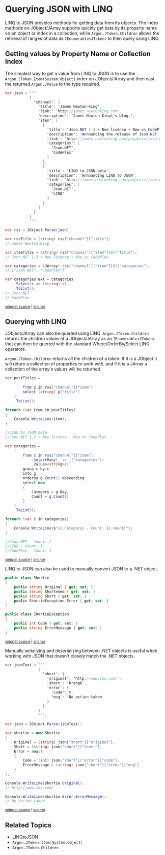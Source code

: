 # Querying JSON with LINQ

LINQ to JSON provides methods for getting data from its objects. The index methods on JObject/JArray supports quickly get data by its property name on an object or index in a collection, while `Argon.JToken.Children` allows the retrieval of ranges of data as `IEnumerable<JToken>` to then query using LINQ.


## Getting values by Property Name or Collection Index

The simplest way to get a value from LINQ to JSON is to use the `Argon.JToken.Item(System.Object)` index on JObject/JArray and then cast the returned `Argon.JValue` to the type required.

<!-- snippet: LinqToJsonSimpleQuerying -->
<a id='snippet-linqtojsonsimplequerying'></a>
```cs
var json = """
           {
             'channel': {
               'title': 'James Newton-King',
               'link': 'http://james.newtonking.com',
               'description': 'James Newton-King\'s blog.',
               'item': [
                 {
                   'title': 'Json.NET 1.3 + New license + Now on CodePlex',
                   'description': 'Announcing the release of Json.NET 1.3, the MIT license and the source on CodePlex',
                   'link': 'http://james.newtonking.com/projects/json-net.aspx',
                   'categories': [
                     'Json.NET',
                     'CodePlex'
                   ]
                 },
                 {
                   'title': 'LINQ to JSON beta',
                   'description': 'Announcing LINQ to JSON',
                   'link': 'http://james.newtonking.com/projects/json-net.aspx',
                   'categories': [
                     'Json.NET',
                     'LINQ'
                   ]
                 }
               ]
             }
           }
           """;

var rss = JObject.Parse(json);

var rssTitle = (string) rss["channel"]["title"];
// James Newton-King

var itemTitle = (string) rss["channel"]["item"][0]["title"];
// Json.NET 1.3 + New license + Now on CodePlex

var categories = (JArray) rss["channel"]["item"][0]["categories"];
// ["Json.NET", "CodePlex"]

var categoriesText = categories
    .Select(c => (string) c)
    .ToList();
// Json.NET
// CodePlex
```
<sup><a href='/src/ArgonTests/Documentation/LinqToJsonTests.cs#L222-L271' title='Snippet source file'>snippet source</a> | <a href='#snippet-linqtojsonsimplequerying' title='Start of snippet'>anchor</a></sup>
<!-- endSnippet -->


## Querying with LINQ

JObject/JArray can also be queried using LINQ. `Argon.JToken.Children` returns the children values of a JObject/JArray as an `IEnumerable<JToken>` that can then be queried with the standard Where/OrderBy/Select LINQ operators.
        
`Argon.JToken.Children` returns all the children of a token. If it is a JObject it will return a collection of properties to work with, and if it is a JArray a collection of the array's values will be returned.

<!-- snippet: LinqToJsonQuerying -->
<a id='snippet-linqtojsonquerying'></a>
```cs
var postTitles =
    (
        from p in rss["channel"]["item"]
        select (string) p["title"]
    )
    .ToList();

foreach (var item in postTitles)
{
    Console.WriteLine(item);
}

//LINQ to JSON beta
//Json.NET 1.3 + New license + Now on CodePlex

var categories =
    (
        from c in rss["channel"]["item"]
            .SelectMany(_ => _["categories"])
            .Values<string>()
        group c by c
        into g
        orderby g.Count() descending
        select new
        {
            Category = g.Key,
            Count = g.Count()
        }
    )
    .ToList();

foreach (var c in categories)
{
    Console.WriteLine($"{c.Category} - Count: {c.Count}");
}

//Json.NET - Count: 2
//LINQ - Count: 1
//CodePlex - Count: 1
```
<sup><a href='/src/ArgonTests/Documentation/LinqToJsonTests.cs#L308-L350' title='Snippet source file'>snippet source</a> | <a href='#snippet-linqtojsonquerying' title='Start of snippet'>anchor</a></sup>
<!-- endSnippet -->

LINQ to JSON can also be used to manually convert JSON to a .NET object.

<!-- snippet: LinqToJsonDeserializeObject -->
<a id='snippet-linqtojsondeserializeobject'></a>
```cs
public class Shortie
{
    public string Original { get; set; }
    public string Shortened { get; set; }
    public string Short { get; set; }
    public ShortieException Error { get; set; }
}

public class ShortieException
{
    public int Code { get; set; }
    public string ErrorMessage { get; set; }
}
```
<sup><a href='/src/ArgonTests/Documentation/LinqToJsonTests.cs#L356-L372' title='Snippet source file'>snippet source</a> | <a href='#snippet-linqtojsondeserializeobject' title='Start of snippet'>anchor</a></sup>
<!-- endSnippet -->

Manually serializing and deserializing between .NET objects is useful when working with JSON that doesn't closely match the .NET objects.

<!-- snippet: LinqToJsonDeserializeExample -->
<a id='snippet-linqtojsondeserializeexample'></a>
```cs
var jsonText = """
               {
                 'short': {
                   'original': 'http://www.foo.com/',
                   'short': 'krehqk',
                   'error': {
                     'code': 0,
                     'msg': 'No action taken'
                   }
                 }
               }
               """;

var json = JObject.Parse(jsonText);

var shortie = new Shortie
{
    Original = (string) json["short"]["original"],
    Short = (string) json["short"]["short"],
    Error = new()
    {
        Code = (int) json["short"]["error"]["code"],
        ErrorMessage = (string) json["short"]["error"]["msg"]
    }
};

Console.WriteLine(shortie.Original);
// http://www.foo.com/

Console.WriteLine(shortie.Error.ErrorMessage);
// No action taken
```
<sup><a href='/src/ArgonTests/Documentation/LinqToJsonTests.cs#L377-L411' title='Snippet source file'>snippet source</a> | <a href='#snippet-linqtojsondeserializeexample' title='Start of snippet'>anchor</a></sup>
<!-- endSnippet -->


## Related Topics

 * LINQtoJSON
 * `Argon.JToken.Item(System.Object)`
 * `Argon.JToken.Children`
